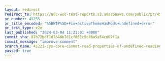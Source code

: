 ```yaml
---
layout: redirect
redirect_to: https://a8c-woo-test-reports.s3.amazonaws.com/public/pr/45255/e2e/index.html
pr_number: 45255
pr_title_encoded: "%5BWIP%5D+Fix+activeThemeHasMods+undefined+error"
pr_test_type: e2e
last_published: "2024-03-04 11:21:01 +0000"
commit_sha: 87b72bdf1d7640b781cf861c9d86a5a54cd97f1a
commit_message: "improve comment"
branch_name: 45221-cys-core-cannot-read-properties-of-undefined-reading-activethemehasmods
passed: true
---
```

